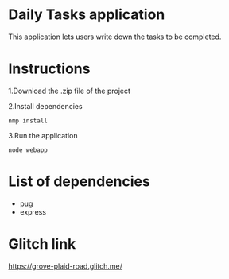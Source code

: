 # Daily Tasks application

This application lets users write down the tasks to be completed.

# Instructions 

1.Download the .zip file of the project

2.Install dependencies
```
nmp install
```

3.Run the application
```
node webapp
```

# List of dependencies

- pug
- express

# Glitch link

https://grove-plaid-road.glitch.me/